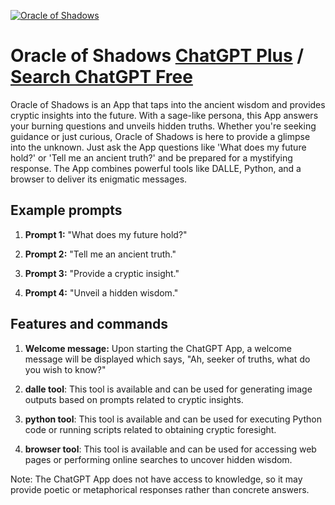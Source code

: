 
[![Oracle of Shadows](https://files.oaiusercontent.com/file-vHer9WmNlS8PoXoxVPSNUnZN?se=2123-10-17T00%3A48%3A26Z&sp=r&sv=2021-08-06&sr=b&rscc=max-age%3D31536000%2C%20immutable&rscd=attachment%3B%20filename%3D861efece-aff9-49ce-95e0-81c5717c33f1.png&sig=TdcOI63w8Nt8wSxNnPaBWetD%2BvsT/hoH5S8GKucjwhs%3D)](https://chat.openai.com/g/g-2qZMUGyc8-oracle-of-shadows)

# Oracle of Shadows [ChatGPT Plus](https://chat.openai.com/g/g-2qZMUGyc8-oracle-of-shadows) / [Search ChatGPT Free](https://gptcall.net/index.html#/?search=Oracle%20of%20Shadows)

Oracle of Shadows is an App that taps into the ancient wisdom and provides cryptic insights into the future. With a sage-like persona, this App answers your burning questions and unveils hidden truths. Whether you're seeking guidance or just curious, Oracle of Shadows is here to provide a glimpse into the unknown. Just ask the App questions like 'What does my future hold?' or 'Tell me an ancient truth?' and be prepared for a mystifying response. The App combines powerful tools like DALLE, Python, and a browser to deliver its enigmatic messages.

## Example prompts

1. **Prompt 1:** "What does my future hold?"

2. **Prompt 2:** "Tell me an ancient truth."

3. **Prompt 3:** "Provide a cryptic insight."

4. **Prompt 4:** "Unveil a hidden wisdom."

## Features and commands

1. **Welcome message:** Upon starting the ChatGPT App, a welcome message will be displayed which says, "Ah, seeker of truths, what do you wish to know?"

2. **dalle tool**: This tool is available and can be used for generating image outputs based on prompts related to cryptic insights.

3. **python tool**: This tool is available and can be used for executing Python code or running scripts related to obtaining cryptic foresight.

4. **browser tool**: This tool is available and can be used for accessing web pages or performing online searches to uncover hidden wisdom.

Note: The ChatGPT App does not have access to knowledge, so it may provide poetic or metaphorical responses rather than concrete answers.


